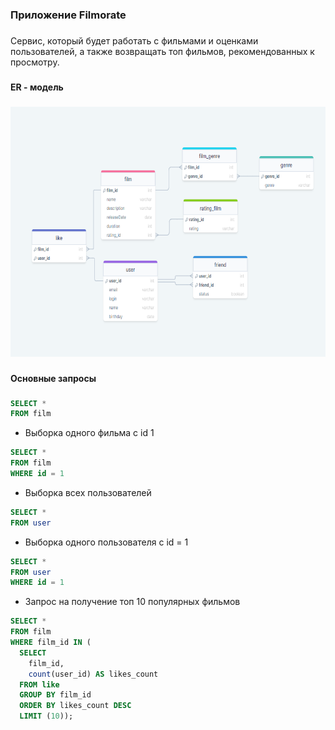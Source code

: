 <h3 align="left">Приложение Filmorate</h3>

###

<p align="left">Сервис, который будет работать с фильмами и оценками пользователей, а также возвращать топ фильмов, рекомендованных к просмотру.</p>

###

<h4 align="left">ER - модель</h4>

###

<div align="center">
  <img height="400" src="https://github.com/mybogdan/java-filmorate/blob/add-database/ER.png"  />
</div>

###

<h4 align="left">Основные запросы</h4>

###

~~~~sql
SELECT *
FROM film
~~~~
- Выборка одного фильма с id 1
~~~~sql
SELECT *
FROM film
WHERE id = 1
~~~~
- Выборка всех пользователей
~~~~sql
SELECT *
FROM user
~~~~
- Выборка одного пользователя с id = 1
~~~~sql
SELECT *
FROM user
WHERE id = 1
~~~~

- Запрос на получение топ 10 популярных фильмов
~~~~sql
SELECT *
FROM film
WHERE film_id IN (
  SELECT
    film_id,
    count(user_id) AS likes_count
  FROM like
  GROUP BY film_id
  ORDER BY likes_count DESC
  LIMIT (10));
~~~~

###

